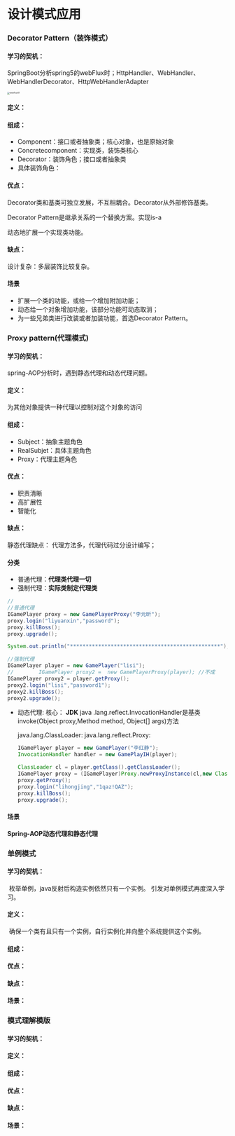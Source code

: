 # 设计模式应用

### Decorator Pattern（装饰模式）

#### 学习的契机：

SpringBoot分析spring5的webFlux时；HttpHandler、WebHandler、WebHandlerDecorator、HttpWebHandlerAdapter



<img src="/Users/lzj11/Documents/webFlux01.png" alt="webFlux01" style="zoom:33%;" />



#### 定义：

#### 组成：

- Component：接口或者抽象类；核心对象，也是原始对象
- Concretecomponent：实现类，装饰类核心
- Decorator：装饰角色；接口或者抽象类
- 具体装饰角色：

#### 优点：

Decorator类和基类可独立发展，不互相耦合。Decorator从外部修饰基类。

Decorator Pattern是继承关系的一个替换方案。实现is-a

动态地扩展一个实现类功能。

#### 缺点：

设计复杂：多层装饰比较复杂。

#### 场景

- 扩展一个类的功能，或给一个增加附加功能；
- 动态给一个对象增加功能，该部分功能可动态取消；
- 为一些兄弟类进行改装或者加装功能，首选Decorator Pattern。



### Proxy pattern(代理模式)

#### 学习的契机：

spring-AOP分析时，遇到静态代理和动态代理问题。

#### 定义：

为其他对象提供一种代理以控制对这个对象的访问

#### 组成：

- Subject：抽象主题角色
- RealSubjet：具体主题角色
- Proxy：代理主题角色

#### 优点：

- 职责清晰
- 高扩展性
- 智能化

#### 缺点：

静态代理缺点：
代理方法多，代理代码过分设计编写；

#### 分类

- 普通代理：**代理类代理一切**
- 强制代理：**实际类制定代理类**

```java
//
//普通代理
IGamePlayer proxy = new GamePlayerProxy("李元昕");
proxy.login("liyuanxin","password");
proxy.killBoss();
proxy.upgrade();

System.out.println("************************************************");

//强制代理
IGamePlayer player = new GamePlayer("lisi");
//        IGamePlayer proxy2 =  new GamePlayerProxy(player); //不成
IGamePlayer proxy2 = player.getProxy();
proxy2.login("lisi","password1");
proxy2.killBoss();
proxy2.upgrade();
```

- 动态代理:
  核心：
  **JDK**
  java .lang.reflect.InvocationHandler是基类 invoke(Object proxy,Method method, Object[] args)方法

  java.lang.ClassLoader:
  java.lang.reflect.Proxy:

  ```java
  IGamePlayer player = new GamePlayer("李红静");
  InvocationHandler handler = new GamePlayIH(player);
  
  ClassLoader cl = player.getClass().getClassLoader();
  IGamePlayer proxy = (IGamePlayer)Proxy.newProxyInstance(cl,new Class[]{IGamePlayer.class},handler);
  proxy.getProxy();
  proxy.login("lihongjing","1qaz!QAZ");
  proxy.killBoss();
  proxy.upgrade();
  ```

#### 场景

**Spring-AOP动态代理和静态代理**







### 单例模式

#### 学习的契机：

​		枚举单例，java反射后构造实例依然只有一个实例。 引发对单例模式再度深入学习。

#### 定义：

​		确保一个类有且只有一个实例，自行实例化并向整个系统提供这个实例。

#### 组成：



#### 优点：



#### 缺点：



#### 场景：



### 模式理解模版

#### 学习的契机：



#### 定义：



#### 组成：



#### 优点：



#### 缺点：



#### 场景：















